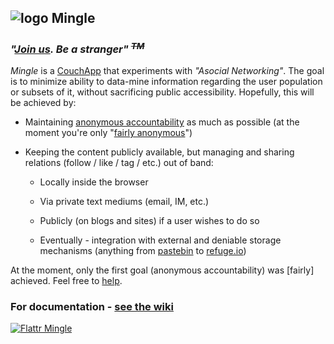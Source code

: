 ## ![logo](http://dod.kicks-ass.org:5984/img/mingle.gif) Mingle

### <em>"[Join us](https://thedod.iriscouch.com/mingle/_design/mingle/_rewrite/). **Be** a stranger" <sup><del>TM</del></sup></em>

_Mingle_ is a [CouchApp](http://couchapp.org) that experiments with _"Asocial Networking"_.
The goal is to minimize ability to data-mine information regarding the user population or subsets of it,
without sacrificing public accessibility. Hopefully, this will be achieved by:

* Maintaining [anonymous accountability](http://couchappsec.couch.it/Anonymous_accountability)
as much as possible (at the moment you're only
"[fairly anonymous](https://github.com/thedod/Mingle/wiki/How-anonymous-is-fairly-anonymous)")

* Keeping the content publicly available, but managing and sharing relations (follow / like / tag / etc.) out of band:

  * Locally inside the browser

  * Via private text mediums (email, IM, etc.)

  * Publicly (on blogs and sites) if a user wishes to do so

  * Eventually - integration with external and deniable storage mechanisms
    (anything from [pastebin](http://pastebin.com) to [refuge.io](http://refuge.io))

At the moment, only the first goal (anonymous accountability) was [fairly] achieved.
Feel free to [help](https://github.com/thedod/Mingle/wiki/To-do).

### For documentation - [see the wiki](https://github.com/thedod/Mingle/wiki/)

[![Flattr Mingle](http://api.flattr.com/button/flattr-badge-large.png)](http://flattr.com/thing/433445/Mingle-an-asocial-network) 
